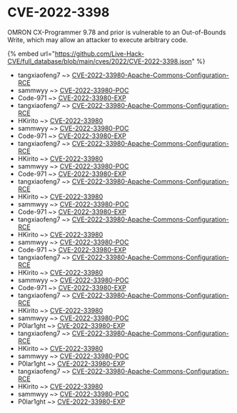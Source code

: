 # CVE-2022-3398

OMRON CX-Programmer 9.78 and prior is vulnerable to an Out-of-Bounds Write, which may allow an attacker to execute arbitrary code.

{% embed url="https://github.com/Live-Hack-CVE/full_database/blob/main/cves/2022/CVE-2022-3398.json" %}


* tangxiaofeng7 ~> [CVE-2022-33980-Apache-Commons-Configuration-RCE](https://www.alice-snow.ru/2022/database/cve-2022-3398/cve-2022-33980-apache-commons-configuration-rce-tangxiaofeng7)
* sammwyy ~> [CVE-2022-33980-POC](https://www.alice-snow.ru/2022/database/cve-2022-3398/cve-2022-33980-poc-sammwyy)
* Code-971 ~> [CVE-2022-33980-EXP](https://www.alice-snow.ru/2022/database/cve-2022-3398/cve-2022-33980-exp-code-971)
* tangxiaofeng7 ~> [CVE-2022-33980-Apache-Commons-Configuration-RCE](https://www.alice-snow.ru/2022/database/cve-2022-3398/cve-2022-33980-apache-commons-configuration-rce-tangxiaofeng7)
* HKirito ~> [CVE-2022-33980](https://www.alice-snow.ru/2022/database/cve-2022-3398/cve-2022-33980-hkirito)
* sammwyy ~> [CVE-2022-33980-POC](https://www.alice-snow.ru/2022/database/cve-2022-3398/cve-2022-33980-poc-sammwyy)
* Code-971 ~> [CVE-2022-33980-EXP](https://www.alice-snow.ru/2022/database/cve-2022-3398/cve-2022-33980-exp-code-971)
* tangxiaofeng7 ~> [CVE-2022-33980-Apache-Commons-Configuration-RCE](https://www.alice-snow.ru/2022/database/cve-2022-3398/cve-2022-33980-apache-commons-configuration-rce-tangxiaofeng7)
* HKirito ~> [CVE-2022-33980](https://www.alice-snow.ru/2022/database/cve-2022-3398/cve-2022-33980-hkirito)
* sammwyy ~> [CVE-2022-33980-POC](https://www.alice-snow.ru/2022/database/cve-2022-3398/cve-2022-33980-poc-sammwyy)
* Code-971 ~> [CVE-2022-33980-EXP](https://www.alice-snow.ru/2022/database/cve-2022-3398/cve-2022-33980-exp-code-971)
* tangxiaofeng7 ~> [CVE-2022-33980-Apache-Commons-Configuration-RCE](https://www.alice-snow.ru/2022/database/cve-2022-3398/cve-2022-33980-apache-commons-configuration-rce-tangxiaofeng7)
* HKirito ~> [CVE-2022-33980](https://www.alice-snow.ru/2022/database/cve-2022-3398/cve-2022-33980-hkirito)
* sammwyy ~> [CVE-2022-33980-POC](https://www.alice-snow.ru/2022/database/cve-2022-3398/cve-2022-33980-poc-sammwyy)
* Code-971 ~> [CVE-2022-33980-EXP](https://www.alice-snow.ru/2022/database/cve-2022-3398/cve-2022-33980-exp-code-971)
* tangxiaofeng7 ~> [CVE-2022-33980-Apache-Commons-Configuration-RCE](https://www.alice-snow.ru/2022/database/cve-2022-3398/cve-2022-33980-apache-commons-configuration-rce-tangxiaofeng7)
* HKirito ~> [CVE-2022-33980](https://www.alice-snow.ru/2022/database/cve-2022-3398/cve-2022-33980-hkirito)
* sammwyy ~> [CVE-2022-33980-POC](https://www.alice-snow.ru/2022/database/cve-2022-3398/cve-2022-33980-poc-sammwyy)
* Code-971 ~> [CVE-2022-33980-EXP](https://www.alice-snow.ru/2022/database/cve-2022-3398/cve-2022-33980-exp-code-971)
* tangxiaofeng7 ~> [CVE-2022-33980-Apache-Commons-Configuration-RCE](https://www.alice-snow.ru/2022/database/cve-2022-3398/cve-2022-33980-apache-commons-configuration-rce-tangxiaofeng7)
* HKirito ~> [CVE-2022-33980](https://www.alice-snow.ru/2022/database/cve-2022-3398/cve-2022-33980-hkirito)
* sammwyy ~> [CVE-2022-33980-POC](https://www.alice-snow.ru/2022/database/cve-2022-3398/cve-2022-33980-poc-sammwyy)
* Code-971 ~> [CVE-2022-33980-EXP](https://www.alice-snow.ru/2022/database/cve-2022-3398/cve-2022-33980-exp-code-971)
* tangxiaofeng7 ~> [CVE-2022-33980-Apache-Commons-Configuration-RCE](https://www.alice-snow.ru/2022/database/cve-2022-3398/cve-2022-33980-apache-commons-configuration-rce-tangxiaofeng7)
* HKirito ~> [CVE-2022-33980](https://www.alice-snow.ru/2022/database/cve-2022-3398/cve-2022-33980-hkirito)
* sammwyy ~> [CVE-2022-33980-POC](https://www.alice-snow.ru/2022/database/cve-2022-3398/cve-2022-33980-poc-sammwyy)
* P0lar1ght ~> [CVE-2022-33980-EXP](https://www.alice-snow.ru/2022/database/cve-2022-3398/cve-2022-33980-exp-p0lar1ght)
* tangxiaofeng7 ~> [CVE-2022-33980-Apache-Commons-Configuration-RCE](https://www.alice-snow.ru/2022/database/cve-2022-3398/cve-2022-33980-apache-commons-configuration-rce-tangxiaofeng7)
* HKirito ~> [CVE-2022-33980](https://www.alice-snow.ru/2022/database/cve-2022-3398/cve-2022-33980-hkirito)
* sammwyy ~> [CVE-2022-33980-POC](https://www.alice-snow.ru/2022/database/cve-2022-3398/cve-2022-33980-poc-sammwyy)
* P0lar1ght ~> [CVE-2022-33980-EXP](https://www.alice-snow.ru/2022/database/cve-2022-3398/cve-2022-33980-exp-p0lar1ght)
* tangxiaofeng7 ~> [CVE-2022-33980-Apache-Commons-Configuration-RCE](https://www.alice-snow.ru/2022/database/cve-2022-3398/cve-2022-33980-apache-commons-configuration-rce-tangxiaofeng7)
* HKirito ~> [CVE-2022-33980](https://www.alice-snow.ru/2022/database/cve-2022-3398/cve-2022-33980-hkirito)
* sammwyy ~> [CVE-2022-33980-POC](https://www.alice-snow.ru/2022/database/cve-2022-3398/cve-2022-33980-poc-sammwyy)
* P0lar1ght ~> [CVE-2022-33980-EXP](https://www.alice-snow.ru/2022/database/cve-2022-3398/cve-2022-33980-exp-p0lar1ght)